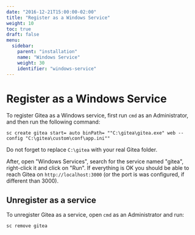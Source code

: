 ```yaml
---
date: "2016-12-21T15:00:00-02:00"
title: "Register as a Windows Service"
weight: 10
toc: true
draft: false
menu:
  sidebar:
    parent: "installation"
    name: "Windows Service"
    weight: 30
    identifier: "windows-service"
---
```


# Register as a Windows Service

To register Gitea as a Windows service, first run `cmd` as an Administrator, and then run the following command:

```
sc create gitea start= auto binPath= ""C:\gitea\gitea.exe" web --config "C:\gitea\custom\conf\app.ini""
```

Do not forget to replace `C:\gitea` with your real Gitea folder.

After, open "Windows Services", search for the service named "gitea", right-click it and click on "Run". If everything is OK you should be able to reach Gitea on `http://localhost:3000` (or the port is was configured, if different than 3000).

## Unregister as a service

To unregister Gitea as a service, open `cmd` as an Administrator and run:

```
sc remove gitea
```
